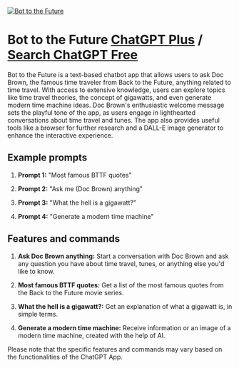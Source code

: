 
[![Bot to the Future](https://files.oaiusercontent.com/file-rPv3uxQT2IhmQiax8h6b4Hv9?se=2123-10-17T01%3A03%3A42Z&sp=r&sv=2021-08-06&sr=b&rscc=max-age%3D31536000%2C%20immutable&rscd=attachment%3B%20filename%3D9dfbea87-3a1e-4a75-8a38-47aaabbc8fb1.png&sig=3r1h8IEenuoRk0yKHkiD/TwPFqADALE9QkraOMUFw%2Bs%3D)](https://chat.openai.com/g/g-uHKMdalRC-bot-to-the-future)

# Bot to the Future [ChatGPT Plus](https://chat.openai.com/g/g-uHKMdalRC-bot-to-the-future) / [Search ChatGPT Free](https://gptcall.net/index.html#/?search=Bot%20to%20the%20Future)

Bot to the Future is a text-based chatbot app that allows users to ask Doc Brown, the famous time traveler from Back to the Future, anything related to time travel. With access to extensive knowledge, users can explore topics like time travel theories, the concept of gigawatts, and even generate modern time machine ideas. Doc Brown's enthusiastic welcome message sets the playful tone of the app, as users engage in lighthearted conversations about time travel and tunes. The app also provides useful tools like a browser for further research and a DALL-E image generator to enhance the interactive experience.

## Example prompts

1. **Prompt 1:** "Most famous BTTF quotes"

2. **Prompt 2:** "Ask me (Doc Brown) anything"

3. **Prompt 3:** "What the hell is a gigawatt?"

4. **Prompt 4:** "Generate a modern time machine"

## Features and commands

1. **Ask Doc Brown anything:** Start a conversation with Doc Brown and ask any question you have about time travel, tunes, or anything else you'd like to know.

2. **Most famous BTTF quotes:** Get a list of the most famous quotes from the Back to the Future movie series.

3. **What the hell is a gigawatt?:** Get an explanation of what a gigawatt is, in simple terms.

4. **Generate a modern time machine:** Receive information or an image of a modern time machine, created with the help of AI.

Please note that the specific features and commands may vary based on the functionalities of the ChatGPT App.


